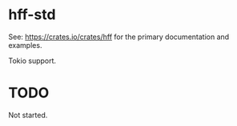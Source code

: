 # hff-std
See: https://crates.io/crates/hff for the primary documentation and examples.

Tokio support.

# TODO
Not started.
